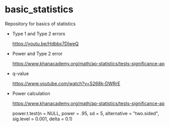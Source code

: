 # basic_statistics
Repository for basics of statistics

* Type 1 and Type 2 errors

    https://youtu.be/Hdbbx7DIweQ
    
* Power and Type 2 error

    https://www.khanacademy.org/math/ap-statistics/tests-significance-ap
    
    
* q-value

    https://www.youtube.com/watch?v=S268k-DWRrE
    
    
* Power calculation    

    https://www.khanacademy.org/math/ap-statistics/tests-significance-ap
    
    power.t.test(n = NULL, power = .95, sd = 5, alternative = "two.sided", sig.level = 0.001, delta = 0.1)
    
    

